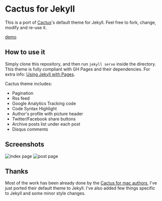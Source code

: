 # Cactus for Jekyll

This is a port of [Cactus](https://github.com/koenbok/Cactus)'s default theme for Jekyll.
Feel free to fork, change, modify and re-use it.

[demo](http://nick.balestra.ch)

## How to use it

Simply clone this repository, and then run `jekyll serve` inside the directory.
This theme is fully compliant with GH Pages and their dependencies.
For extra info: [Using Jekyll with Pages](https://help.github.com/articles/using-jekyll-with-pages/#keeping-jekyll-up-to-date).

Cactus theme includes:

* Pagination
* Rss feed
* Google Analytics Tracking code
* Code Syntax Highlight
* Author's profile with picture header
* Twitter/Facebook share buttons
* Archive posts list under each post
* Disqus comments

## Screenshots

![index page](https://raw.github.com/nickbalestra/kactus/master/assets/images/kactus-theme-index.png)
![post page](https://raw.github.com/nickbalestra/kactus/master/assets/images/kactus-theme-post.png)


## Thanks
Most of the work has been already done by the [Cactus for mac authors](https://github.com/koenbok/Cactus/blob/master/AUTHORS), I've just ported their default theme to Jekyll.
I've also added few things specific to Jekyll and some minor style changes.